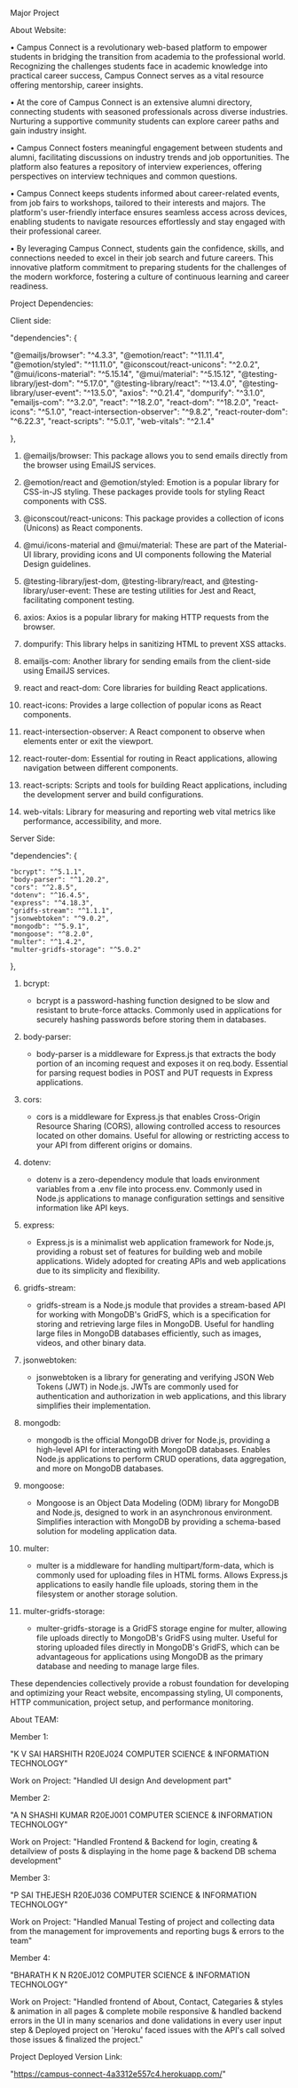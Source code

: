 Major Project

About Website:

• Campus Connect is a revolutionary web-based platform to empower students in bridging the transition from academia to the professional world. Recognizing the challenges students face in academic knowledge into practical career success, Campus Connect serves as a vital resource offering mentorship, career insights.

• At the core of Campus Connect is an extensive alumni directory, connecting students with seasoned professionals across diverse industries. Nurturing a supportive community students can explore career paths and gain industry insight.

• Campus Connect fosters meaningful engagement between students and alumni, facilitating discussions on industry trends and job opportunities. The platform also features a repository of interview experiences, offering perspectives on interview techniques and common questions.

• Campus Connect keeps students informed about career-related events, from job fairs to workshops, tailored to their interests and majors. The platform's user-friendly interface ensures seamless access across devices, enabling students to navigate resources effortlessly and stay engaged with their professional career.

• By leveraging Campus Connect, students gain the confidence, skills, and connections needed to excel in their job search and future careers. This innovative platform commitment to preparing students for the challenges of the modern workforce, fostering a culture of continuous learning and career readiness.

Project Dependencies:

Client side:

"dependencies": {

"@emailjs/browser": "^4.3.3",
"@emotion/react": "^11.11.4",
"@emotion/styled": "^11.11.0",
"@iconscout/react-unicons": "^2.0.2",
"@mui/icons-material": "^5.15.14",
"@mui/material": "^5.15.12",
"@testing-library/jest-dom": "^5.17.0",
"@testing-library/react": "^13.4.0",
"@testing-library/user-event": "^13.5.0",
"axios": "^0.21.4",
"dompurify": "^3.1.0",
"emailjs-com": "^3.2.0",
"react": "^18.2.0",
"react-dom": "^18.2.0",
"react-icons": "^5.1.0",
"react-intersection-observer": "^9.8.2",
"react-router-dom": "^6.22.3",
"react-scripts": "^5.0.1",
"web-vitals": "^2.1.4"

},

1. @emailjs/browser: This package allows you to send emails directly from the browser using EmailJS services.

2. @emotion/react and @emotion/styled: Emotion is a popular library for CSS-in-JS styling. These packages provide tools for styling React components with CSS.

3. @iconscout/react-unicons: This package provides a collection of icons (Unicons) as React components.

4. @mui/icons-material and @mui/material: These are part of the Material-UI library, providing icons and UI components following the Material Design guidelines.

5. @testing-library/jest-dom, @testing-library/react, and @testing-library/user-event: These are testing utilities for Jest and React, facilitating component testing.

6. axios: Axios is a popular library for making HTTP requests from the browser.

7. dompurify: This library helps in sanitizing HTML to prevent XSS attacks.

8. emailjs-com: Another library for sending emails from the client-side using EmailJS services.

9. react and react-dom: Core libraries for building React applications.

10. react-icons: Provides a large collection of popular icons as React components.

11. react-intersection-observer: A React component to observe when elements enter or exit the viewport.

12. react-router-dom: Essential for routing in React applications, allowing navigation between different components.

13. react-scripts: Scripts and tools for building React applications, including the development server and build configurations.

14. web-vitals: Library for measuring and reporting web vital metrics like performance, accessibility, and more.

Server Side:

"dependencies": {


    "bcrypt": "^5.1.1",
    "body-parser": "^1.20.2",
    "cors": "^2.8.5",
    "dotenv": "^16.4.5",
    "express": "^4.18.3",
    "gridfs-stream": "^1.1.1",
    "jsonwebtoken": "^9.0.2",
    "mongodb": "^5.9.1",
    "mongoose": "^8.2.0",
    "multer": "^1.4.2",
    "multer-gridfs-storage": "^5.0.2"


  },




1. bcrypt:
   -  bcrypt is a password-hashing function designed to be slow and resistant to brute-force attacks. Commonly used in applications for securely hashing passwords before storing them in databases.

2. body-parser:
   -  body-parser is a middleware for Express.js that extracts the body portion of an incoming request and exposes it on req.body. Essential for parsing request bodies in POST and PUT requests in Express applications.

3. cors:
   -  cors is a middleware for Express.js that enables Cross-Origin Resource Sharing (CORS), allowing controlled access to resources located on other domains. Useful for allowing or restricting access to your API from different origins or domains.

4. dotenv:
   -  dotenv is a zero-dependency module that loads environment variables from a .env file into process.env. Commonly used in Node.js applications to manage configuration settings and sensitive information like API keys.

5. express:
   -  Express.js is a minimalist web application framework for Node.js, providing a robust set of features for building web and mobile applications. Widely adopted for creating APIs and web applications due to its simplicity and flexibility.

6. gridfs-stream:
   -  gridfs-stream is a Node.js module that provides a stream-based API for working with MongoDB's GridFS, which is a specification for storing and retrieving large files in MongoDB. Useful for handling large files in MongoDB databases efficiently, such as images, videos, and other binary data.

7. jsonwebtoken:
   -  jsonwebtoken is a library for generating and verifying JSON Web Tokens (JWT) in Node.js. JWTs are commonly used for authentication and authorization in web applications, and this library simplifies their implementation.

8. mongodb:
   -  mongodb is the official MongoDB driver for Node.js, providing a high-level API for interacting with MongoDB databases. Enables Node.js applications to perform CRUD operations, data aggregation, and more on MongoDB databases.

9. mongoose:
   -  Mongoose is an Object Data Modeling (ODM) library for MongoDB and Node.js, designed to work in an asynchronous environment. Simplifies interaction with MongoDB by providing a schema-based solution for modeling application data.

10. multer:
    -  multer is a middleware for handling multipart/form-data, which is commonly used for uploading files in HTML forms. Allows Express.js applications to easily handle file uploads, storing them in the filesystem or another storage solution.

11. multer-gridfs-storage:
    -  multer-gridfs-storage is a GridFS storage engine for multer, allowing file uploads directly to MongoDB's GridFS using multer. Useful for storing uploaded files directly in MongoDB's GridFS, which can be advantageous for applications using MongoDB as the primary database and needing to manage large files.



These dependencies collectively provide a robust foundation for developing and optimizing your React website, encompassing styling, UI components, HTTP communication, project setup, and performance monitoring.




About TEAM:

Member 1:

"K V SAI HARSHITH
R20EJ024
COMPUTER SCIENCE & INFORMATION TECHNOLOGY"

Work on Project: "Handled UI design And development part"


Member 2:

"A N SHASHI KUMAR
R20EJ001
COMPUTER SCIENCE & INFORMATION TECHNOLOGY"

Work on Project: "Handled Frontend & Backend for login, creating & detailview of posts & displaying in the home page & backend DB schema development"


Member 3:

"P SAI THEJESH
R20EJ036
COMPUTER SCIENCE & INFORMATION TECHNOLOGY"

Work on Project: "Handled Manual Testing of project and collecting data from the management for improvements and reporting bugs & errors to the team"


Member 4:

"BHARATH K N
R20EJ012
COMPUTER SCIENCE & INFORMATION TECHNOLOGY"

Work on Project: "Handled frontend of About, Contact, Categaries & styles & animation in all pages & complete mobile responsive & handled backend errors in the UI in many scenarios and done validations in every user input step & Deployed project on 'Heroku' faced issues with the API's call solved those issues & finalized the project."







Project Deployed Version Link:


"https://campus-connect-4a3312e557c4.herokuapp.com/"
